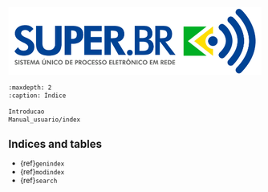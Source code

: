 ![SUPER.BR](_static/images/logo-original.png)

```{toctree}
:maxdepth: 2
:caption: Índice

Introducao
Manual_usuario/index
```

## Indices and tables
* {ref}`genindex`
* {ref}`modindex`
* {ref}`search`